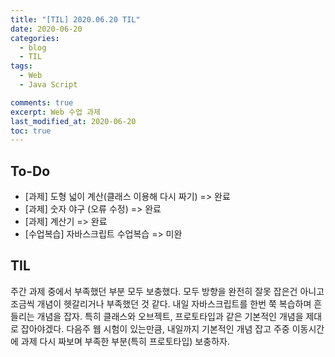 ```yaml
---
title: "[TIL] 2020.06.20 TIL"
date: 2020-06-20
categories:
  - blog
  - TIL
tags:
  - Web
  - Java Script

comments: true
excerpt: Web 수업 과제
last_modified_at: 2020-06-20
toc: true
---
```


## To-Do
- [과제] 도형 넓이 계산(클래스 이용해 다시 짜기)  => 완료
- [과제] 숫자 야구 (오류 수정) => 완료
- [과제] 계산기 => 완료
- [수업복습] 자바스크립트 수업복습 => 미완

## TIL
 
주간 과제 중에서 부족했던 부분 모두 보충했다. 모두 방향을 완전히 잘못 잡은건 아니고 조금씩 개념이 헷갈리거나 부족했던 것 같다.
내일 자바스크립트를 한번 쭉 복습하며 흔들리는 개념을 잡자. 특히 클래스와 오브젝트, 프로토타입과 같은 기본적인 개념을 제대로 잡아야겠다.
다음주 웹 시험이 있는만큼, 내일까지 기본적인 개념 잡고 주중 이동시간에 과제 다시 짜보며 부족한 부분(특히 프로토타입) 보충하자.